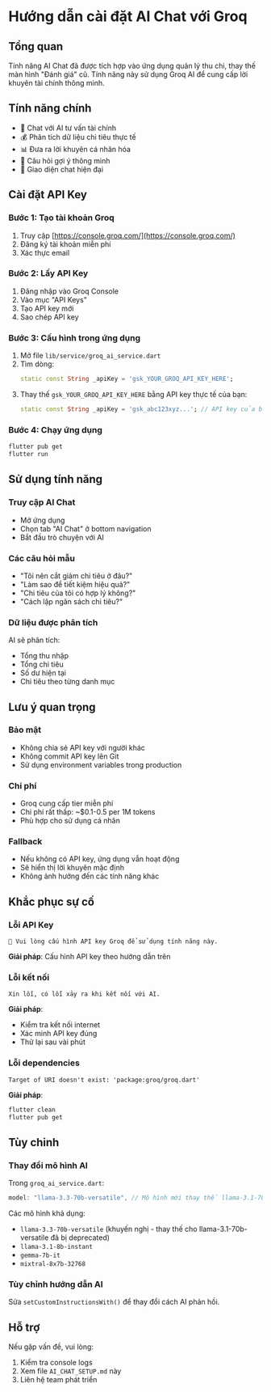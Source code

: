 # Hướng dẫn cài đặt AI Chat với Groq

## Tổng quan
Tính năng AI Chat đã được tích hợp vào ứng dụng quản lý thu chi, thay thế màn hình "Đánh giá" cũ. Tính năng này sử dụng Groq AI để cung cấp lời khuyên tài chính thông minh.

## Tính năng chính
- 🤖 Chat với AI tư vấn tài chính
- 💰 Phân tích dữ liệu chi tiêu thực tế
- 📊 Đưa ra lời khuyên cá nhân hóa
- 🎯 Câu hỏi gợi ý thông minh
- 💬 Giao diện chat hiện đại

## Cài đặt API Key

### Bước 1: Tạo tài khoản Groq
1. Truy cập [https://console.groq.com/](https://console.groq.com/)
2. Đăng ký tài khoản miễn phí
3. Xác thực email

### Bước 2: Lấy API Key
1. Đăng nhập vào Groq Console
2. Vào mục "API Keys"
3. Tạo API key mới
4. Sao chép API key

### Bước 3: Cấu hình trong ứng dụng
1. Mở file `lib/service/groq_ai_service.dart`
2. Tìm dòng:
   ```dart
   static const String _apiKey = 'gsk_YOUR_GROQ_API_KEY_HERE';
   ```
3. Thay thế `gsk_YOUR_GROQ_API_KEY_HERE` bằng API key thực tế của bạn:
   ```dart
   static const String _apiKey = 'gsk_abc123xyz...'; // API key của bạn
   ```

### Bước 4: Chạy ứng dụng
```bash
flutter pub get
flutter run
```

## Sử dụng tính năng

### Truy cập AI Chat
- Mở ứng dụng
- Chọn tab "AI Chat" ở bottom navigation
- Bắt đầu trò chuyện với AI

### Các câu hỏi mẫu
- "Tôi nên cắt giảm chi tiêu ở đâu?"
- "Làm sao để tiết kiệm hiệu quả?"
- "Chi tiêu của tôi có hợp lý không?"
- "Cách lập ngân sách chi tiêu?"

### Dữ liệu được phân tích
AI sẽ phân tích:
- Tổng thu nhập
- Tổng chi tiêu
- Số dư hiện tại
- Chi tiêu theo từng danh mục

## Lưu ý quan trọng

### Bảo mật
- Không chia sẻ API key với người khác
- Không commit API key lên Git
- Sử dụng environment variables trong production

### Chi phí
- Groq cung cấp tier miễn phí
- Chi phí rất thấp: ~$0.1-0.5 per 1M tokens
- Phù hợp cho sử dụng cá nhân

### Fallback
- Nếu không có API key, ứng dụng vẫn hoạt động
- Sẽ hiển thị lời khuyên mặc định
- Không ảnh hưởng đến các tính năng khác

## Khắc phục sự cố

### Lỗi API Key
```
🔑 Vui lòng cấu hình API key Groq để sử dụng tính năng này.
```
**Giải pháp**: Cấu hình API key theo hướng dẫn trên

### Lỗi kết nối
```
Xin lỗi, có lỗi xảy ra khi kết nối với AI.
```
**Giải pháp**: 
- Kiểm tra kết nối internet
- Xác minh API key đúng
- Thử lại sau vài phút

### Lỗi dependencies
```
Target of URI doesn't exist: 'package:groq/groq.dart'
```
**Giải pháp**:
```bash
flutter clean
flutter pub get
```

## Tùy chỉnh

### Thay đổi mô hình AI
Trong `groq_ai_service.dart`:
```dart
model: "llama-3.3-70b-versatile", // Mô hình mới thay thế llama-3.1-70b-versatile
```

Các mô hình khả dụng:
- `llama-3.3-70b-versatile` (khuyến nghị - thay thế cho llama-3.1-70b-versatile đã bị deprecated)
- `llama-3.1-8b-instant`
- `gemma-7b-it`
- `mixtral-8x7b-32768`

### Tùy chỉnh hướng dẫn AI
Sửa `setCustomInstructionsWith()` để thay đổi cách AI phản hồi.

## Hỗ trợ
Nếu gặp vấn đề, vui lòng:
1. Kiểm tra console logs
2. Xem file `AI_CHAT_SETUP.md` này
3. Liên hệ team phát triển 